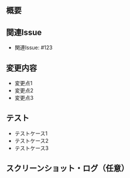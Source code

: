 ## 概要
<!-- このプルリクエストの目的や背景を記載してください -->

## 関連Issue

- 関連Issue: #123

## 変更内容
<!-- 実装した機能・修正点を箇条書きでリストアップしてください -->

- 変更点1
- 変更点2
- 変更点3

## テスト
<!-- このプルリクエストに関連するテストケースやテスト方法を記載してください。 -->

- テストケース1
- テストケース2
- テストケース3

## スクリーンショット・ログ（任意）
<!-- 動作確認やバグ修正の証拠などがあれば記載 -->